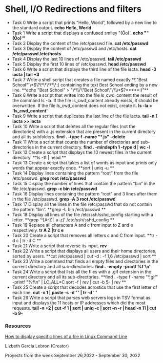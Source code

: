 # Shell, I/O Redirections and filters

* Task 0 Write a script that prints “Hello, World”, followed by a new line to the standard output. **echo Hello, World**
* Task 1 Write a script that displays a confused smiley "(Ôo)'. **echo "\"(Ôo)'"**
* Task 2 Display the content of the /etc/passwd file. **cat /etc/passwd**
* Task 3 Display the content of /etc/passwd and /etc/hosts. **cat /etc/passwd /etc/hosts**
* Task 4 Display the last 10 lines of /etc/passwd. **tail /etc/passwd**
* Task 5 Display the first 10 lines of /etc/passwd. **head /etc/passwd**
* Task 6 Write a script that displays the third line of the file iacta. **head -3 iacta | tail +3**
* Task 7 Write a shell script that creates a file named exactly \*\\'"Best School"\'\\*$\?\*\*\*\*\*:) containing the text Best School ending by a new line. **echo "Best School" > "\*\\\'\"Best School\"\'\\\*$\?\*\*\*\*\*:)"**
* Task 8 Write a script that writes into the file ls_cwd_content the result of the command ls -la. If the file ls_cwd_content already exists, it should be overwritten. If the file ls_cwd_content does not exist, create it. **ls -la > 'ls_cwd_content'**
* Task 9 Write a script that duplicates the last line of the file iacta. **tail -n 1 iacta >> iacta**
* Task 10 Write a script that deletes all the regular files (not the directories) with a .js extension that are present in the current directory and all its subfolders. **find . -type f -name "*.js" -delete**
* Task 11 Write a script that counts the number of directories and sub-directories in the current directory. **find . -mindepth 1 -type d | wc -l**
* Task 12 Create a script that displays the 10 newest files in the current directory. **ls -1t | head **
* Task 13 Create a script that takes a list of words as input and prints only words that appear exactly once. **sort | uniq -u **
* Task 14 Display lines containing the pattern “root” from the file /etc/passwd. **grep root /etc/passwd**
* Task 15 Display the number of lines that contain the pattern “bin” in the file /etc/passwd. **grep -c bin /etc/passwd**
* Task 16 Display lines containing the pattern “root” and 3 lines after them in the file /etc/passwd. **grep -A 3 root /etc/passwd**
* Task 17 Display all the lines in the file /etc/passwd that do not contain the pattern “bin”. **grep -L bin /ect/passwd **
* Task 18 Display all lines of the file /etc/ssh/sshd_config starting with a letter. **grep '^[A-Z | a-z]' /etc/ssh/sshd_config **
* Task 19 Replace all characters A and c from input to Z and e respectively. **tr A Z |tr c e**
* Task 20 Create a script that removes all letters c and C from input. **tr -d c | tr -d C **
* Task 21 Write a script that reverse its input. **rev**
* Task 22 Write a script that displays all users and their home directories, sorted by users. **cat /etc/passwd | cut -d : -f 1,6 /etc/passwd | sort **
* Task 23 Write a command that finds all empty files and directories in the current directory and all sub-directories. **find . -empty -printf %f'\n'**
* Task 24 Write a script that lists all the files with a .gif extension in the current directory and all its sub-directories. **find . -type f -name "*.gif" -printf "%f\n" | LC_ALL=C sort -f | rev | cut -b 5- | rev **
* Task 25 Create a script that decodes acrostics that use the first letter of each line. **cut -c 1 | paste -s -d ' ' | tr -d ' '**
* Task 26 Write a script that parses web servers logs in TSV format as input and displays the 11 hosts or IP addresses which did the most requests. **tail -n +2 | cut -f 1 | sort | uniq -c | sort -n -r | head -n 11 | cut -b 9-**

### Resources
[How to display specific lines of a file in Linux Command Line](https://linuxhandbook.com/display-specific-lines/)

Lizbeth Garcia Lebron (Creator)

Proyects from the week September 26,2022 - September 30, 2022
